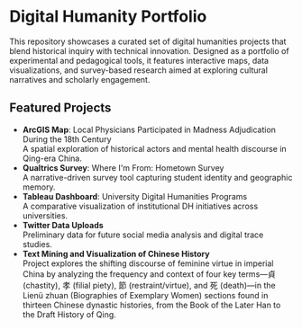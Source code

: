 # Digital Humanity Portfolio
This repository showcases a curated set of digital humanities projects that blend historical inquiry with technical innovation. Designed as a portfolio of experimental and pedagogical tools, it features interactive maps, data visualizations, and survey-based research aimed at exploring cultural narratives and scholarly engagement.

## Featured Projects
- **ArcGIS Map**: Local Physicians Participated in Madness Adjudication During the 18th Century <br>
A spatial exploration of historical actors and mental health discourse in Qing-era China.
- **Qualtrics Survey**: Where I'm From: Hometown Survey <br>
A narrative-driven survey tool capturing student identity and geographic memory.
- **Tableau Dashboard**: University Digital Humanities Programs <br>
A comparative visualization of institutional DH initiatives across universities.
- **Twitter Data Uploads** <br>
Preliminary data for future social media analysis and digital trace studies.
- **Text Mining and Visualization of Chinese History** <br>
Project explores the shifting discourse of feminine virtue in imperial China by analyzing the frequency and context of four key terms—貞 (chastity), 孝 (filial piety), 節 (restraint/virtue), and 死 (death)—in the Lienü zhuan (Biographies of Exemplary Women) sections found in thirteen Chinese dynastic histories, from the Book of the Later Han to the Draft History of Qing.

